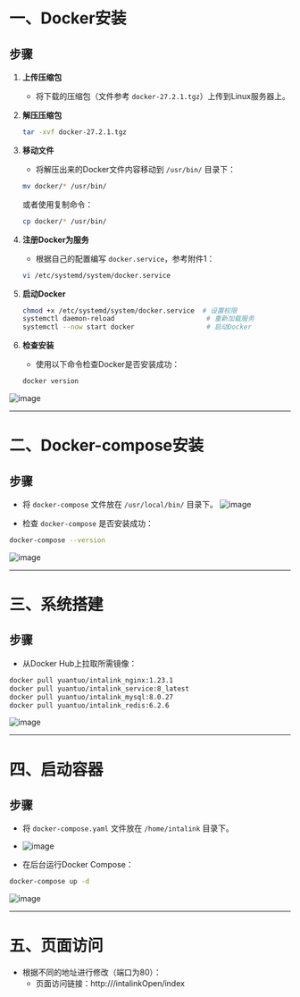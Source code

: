 # 一、Docker安装

## 步骤

1. **上传压缩包**
   - 将下载的压缩包（文件参考 `docker-27.2.1.tgz`）上传到Linux服务器上。

2. **解压压缩包**
   ```bash
   tar -xvf docker-27.2.1.tgz
   ```

3. **移动文件**
   - 将解压出来的Docker文件内容移动到 `/usr/bin/` 目录下：
   ```bash
   mv docker/* /usr/bin/
   ```
   或者使用复制命令：
   ```bash
   cp docker/* /usr/bin/
   ```

4. **注册Docker为服务**
   - 根据自己的配置编写 `docker.service`，参考附件1：
   ```bash
   vi /etc/systemd/system/docker.service
   ```

5. **启动Docker**
   ```bash
   chmod +x /etc/systemd/system/docker.service  # 设置权限
   systemctl daemon-reload                       # 重新加载服务
   systemctl --now start docker                  # 启动Docker
   ```

6. **检查安装**
   - 使用以下命令检查Docker是否安装成功：
   ```bash
   docker version
   ```
![image](https://github.com/user-attachments/assets/9a85de29-2c4d-4fcd-afee-4ea0440a0dde)

---

# 二、Docker-compose安装

## 步骤

- 将 `docker-compose` 文件放在 `/usr/local/bin/` 目录下。
![image](https://github.com/user-attachments/assets/65287966-3ed3-4010-aa5d-afd5579a7a44)

- 检查 `docker-compose` 是否安装成功：
```bash
docker-compose --version
```
![image](https://github.com/user-attachments/assets/f669385b-94d4-4357-8a6e-eb26527be543)


---

# 三、系统搭建

## 步骤

- 从Docker Hub上拉取所需镜像：
```bash
docker pull yuantuo/intalink_nginx:1.23.1
docker pull yuantuo/intalink_service:8_latest
docker pull yuantuo/intalink_mysql:8.0.27
docker pull yuantuo/intalink_redis:6.2.6
```
![image](https://github.com/user-attachments/assets/28548507-7bf5-4275-bda6-03e29ad2aba5)

---

# 四、启动容器

## 步骤

- 将 `docker-compose.yaml` 文件放在 `/home/intalink` 目录下。
- ![image](https://github.com/user-attachments/assets/fb145891-34f6-4bee-9b8c-dfce06b8edcf)


- 在后台运行Docker Compose：
```bash
docker-compose up -d
```
![image](https://github.com/user-attachments/assets/aa52b3a8-28a5-46f1-be82-ba132b2800df)

---

# 五、页面访问

- 根据不同的地址进行修改（端口为80）：
  - 页面访问链接：http://<IP>/intalinkOpen/index
